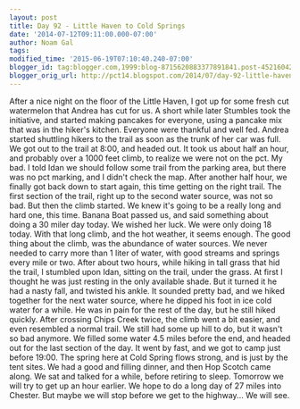 ```yaml
---
layout: post
title: Day 92 - Little Haven to Cold Springs
date: '2014-07-12T09:11:00.000-07:00'
author: Noam Gal
tags:
modified_time: '2015-06-19T07:10:40.240-07:00'
blogger_id: tag:blogger.com,1999:blog-8715620883377891841.post-4521604254630391598
blogger_orig_url: http://pct14.blogspot.com/2014/07/day-92-little-haven-to-cold-springs.html
---
```


 After a nice night on the floor of the Little Haven, I got up for some fresh cut watermelon that Andrea has cut
 for us. A short while later Stumbles took the initiative, and started making pancakes for everyone, using a pancake
 mix that was in the hiker's kitchen. Everyone were thankful and well fed.
 Andrea started shuttling hikers to
 the trail as soon as the trunk of her car was full. We got out to the trail at 8:00, and headed out. It took us
 about half an hour, and probably over a 1000 feet climb, to realize we were not on the pct. My bad. I told Idan we
 should follow some trail from the parking area, but there was no pct marking, and I didn't check the map. After
 another half hour, we finally got back down to start again, this time getting on the right trail.
 The first
 section of the trail, right up to the second water source, was not so bad. But then the climb started. We knew it's
 going to be a really long and hard one, this time.
 Banana Boat passed us, and said something about doing a 30
 miler day today. We wished her luck. We were only doing 18 today. With that long climb, and the hot weather, it
 seems enough.
 The good thing about the climb, was the abundance of water sources. We never needed to carry more
 than 1 liter of water, with good streams and springs every mile or two.
 After about two hours, while hiking in
 tall grass that hid the trail, I stumbled upon Idan, sitting on the trail, under the grass. At first I thought he
 was just resting in the only available shade. But it turned it he had a nasty fall, and twisted his ankle. It
 sounded pretty bad, and we hiked together for the next water source, where he dipped his foot in ice cold water for
 a while. He was in pain for the rest of the day, but he still hiked quickly.
 After crossing Chips Creek twice,
 the climb went a bit easier, and even resembled a normal trail. We still had some up hill to do, but it wasn't so
 bad anymore. We filled some water 4.5 miles before the end, and headed out for the last section of the day. It went
 by fast, and we got to camp just before 19:00.
 The spring here at Cold Spring flows strong, and is just by the
 tent sites. We had a good and filling dinner, and then Hop Scotch came along. We sat and talked for a while, before
 retiring to sleep.
 Tomorrow we will try to get up an hour earlier. We hope to do a long day of 27 miles into
 Chester. But maybe we will stop before we get to the highway... We will see.

